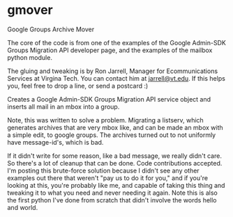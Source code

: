 # gmover
Google Groups Archive Mover

The core of the code is from one of the examples of the
Google Admin-SDK Groups Migration API developer page, and the examples
of the mailbox python module.

The gluing and tweaking is by Ron Jarrell, Manager for Ecommunications
Services at Virgina Tech.  You can contact him at jarrell@vt.edu.
If this helps you, feel free to drop a line, or send a postcard :)

Creates a Google Admin-SDK Groups Migration API service object and
inserts all mail in an mbox into a group.

Note, this was written to solve a problem.  Migrating a listserv, which
generates archives that are very mbox like, and can be made an mbox with
a simple edit, to google groups.  The archives turned out to not uniformly
have message-id's, which is bad.

If it didn't write for some reason, like a bad message, we really
didn't care.  So there's a lot of cleanup that can be done.  Code
contributions accepted.  I'm posting this brute-force solution because
I didn't see any other examples out there that weren't "pay us to do it for
you," and if you're looking at this, you're probably like me, and capable
of taking this thing and tweaking it to what you need and never needing
it again.  Note this is also the first python I've done from scratch that
didn't involve the words hello and world.


